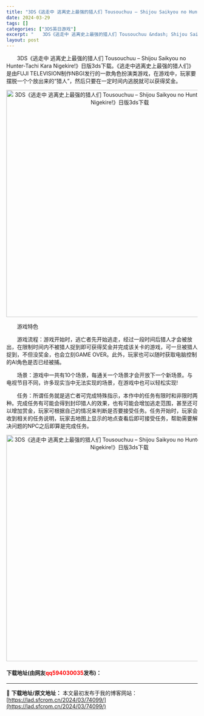 ```yaml
---
title: "3DS《逃走中 逃离史上最强的猎人们 Tousouchuu – Shijou Saikyou no Hunter-Tachi Kara Nigekire!》日版3ds下载"
date: 2024-03-29
tags: []
categories: ["3DS英日游戏"]
excerpt: "　　3DS《逃走中 逃离史上最强的猎人们 Tousouchuu &ndash; Shijou Saikyou no Hunter-Tachi Kara Nigekire!》日版3ds下载。《逃走中逃离史上最强的猎人们》是由FUJI TELEVISION制作NBGI发行的一款角色扮演类游戏，在游戏中，&hellip;"
layout: post
---
```


 <p>　　3DS《逃走中 逃离史上最强的猎人们 Tousouchuu &ndash; Shijou Saikyou no Hunter-Tachi Kara Nigekire!》日版3ds下载。《逃走中逃离史上最强的猎人们》是由FUJI TELEVISION制作NBGI发行的一款角色扮演类游戏，在游戏中，玩家要摆脱一个个放出来的&ldquo;猎人&rdquo;，然后只要在一定时间内逃脱就可以获得奖金。</p> <p align="center"><img align="" border="0" src="https://lad.sfcrom.cn/wp-content/uploads/2024/03/20240329_660628cd473b5.png" width="598" alt="3DS《逃走中 逃离史上最强的猎人们 Tousouchuu – Shijou Saikyou no Hunter-Tachi Kara Nigekire!》日版3ds下载" /></p> <p>　　游戏特色</p> <p>　　游戏流程：游戏开始时，逃亡者先开始逃走，经过一段时间后猎人才会被放出，在限制时间内不被猎人捉到即可获得奖金并完成该关卡的游戏，可一旦被猎人捉到，不但没奖金，也会立刻GAME OVER。此外，玩家也可以随时获取电脑控制的AI角色是否已经被捕。</p> <p>　　场景：游戏中一共有10个场景，每通关一个场景才会开放下一个新场景。与电视节目不同，许多现实当中无法实现的场景，在游戏中也可以轻松实现!</p> <p>　　任务：所谓任务就是逃亡者可完成特殊指示，本作中的任务有限时和非限时两种。完成任务有可能会得到封印猎人的效果，也有可能会增加逃走范围，甚至还可以增加赏金，玩家可根据自己的情况来判断是否要接受任务。任务开始时，玩家会收到相关的任务说明，玩家去地图上显示的地点查看后即可接受任务，帮助需要解决问题的NPC之后即算是完成任务。</p> <p align="center"><img align="" border="0" src="https://lad.sfcrom.cn/wp-content/uploads/2024/03/20240329_660628cea3075.png" width="596" alt="3DS《逃走中 逃离史上最强的猎人们 Tousouchuu – Shijou Saikyou no Hunter-Tachi Kara Nigekire!》日版3ds下载" /></p> <p><h4>下载地址(由网友<font color="red">qq594030035</font>发布)：</h4></p> 

---
📖 **下载地址/原文地址：** 本文最初发布于我的博客网站：[https://lad.sfcrom.cn/2024/03/74099/](https://lad.sfcrom.cn/2024/03/74099/)
